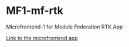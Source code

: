 # MF1-mf-rtk
Microfrontend-1 for Module Federation RTK App

[Link to the microfrontend app](https://maximepeterburg.github.io/Shell-mf-rtk/)

